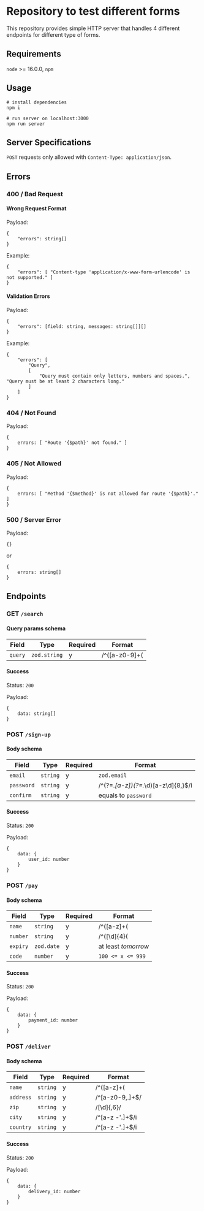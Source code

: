 # Repository to test different forms
This repository provides simple HTTP server that handles 4 different endpoints for different type of forms.

## Requirements
`node` >= 16.0.0, `npm`

## Usage
```
# install dependencies
npm i

# run server on localhost:3000
npm run server
```

## Server Specifications
`POST` requests only allowed with `Content-Type: application/json`.

## Errors
### 400 / Bad Request
#### Wrong Request Format
Payload:
```
{
    "errors": string[]
}
```
Example:
```
{
    "errors": [ "Content-type 'application/x-www-form-urlencode' is not supported." ]
}
```

#### Validation Errors
Payload:
```
{
    "errors": [field: string, messages: string[]][]
}
```
Example:
```
{
    "errors": [ 
        "Query", 
        [ 
            "Query must contain only letters, numbers and spaces.", "Query must be at least 2 characters long." 
        ]
    ]
}
```

### 404 / Not Found
Payload:
```
{
    errors: [ "Route '{$path}' not found." ]
}
```

### 405 / Not Allowed
Payload:
```
{
    errors: [ "Method '{$method}' is not allowed for route '{$path}'." ]
}
```

### 500 / Server Error
Payload:
```
{}
```
or
```
{
    errors: string[]
}
```

## Endpoints
### GET `/search`
#### Query params schema
| Field | Type | Required | Format |
| ----- | ---- | -------- | ------ |
| `query` | `zod.string` | y | /^([a-z0-9]+(| )){2,}$/i |

#### Success
Status: `200`

Payload:
```
{
    data: string[]
}
```

### POST `/sign-up`
#### Body schema
| Field | Type | Required | Format |
| ----- | ---- | -------- | ------ |
| `email` | `string` | y | `zod.email` |
| `password` | `string` | y | /^(?=.*[a-z])(?=.*\d)[a-z\d]{8,}$/i |
| `confirm` | `string` | y | equals to `password` |

#### Success
Status: `200`

Payload:
```
{
    data: {
        user_id: number
    }
}
```

### POST `/pay`
#### Body schema
| Field | Type | Required | Format |
| ----- | ---- | -------- | ------ |
| `name` | `string` | y | /^([a-z]+(| ))+$/i |
| `number` | `string` | y | /^([\d]{4}(| )){4}$/ |
| `expiry` | `zod.date` | y | at least *tomorrow* |
| `code` | `number` | y | `100 <= x <= 999` |

#### Success
Status: `200`

Payload:
```
{
    data: {
        payment_id: number
    }
}
```

### POST `/deliver`
#### Body schema
| Field | Type | Required | Format |
| ----- | ---- | -------- | ------ |
| `name` | `string` | y | /^([a-z]+(| ))+$/i |
| `address` | `string` | y | /^[a-z0-9\,\.]+$/ |
| `zip` | `string` | y | /[\d]{,6}/ |
| `city` | `string` | y | /^[a-z \-\'\.]+$/i |
| `country` | `string` | y | /^[a-z \-\'\.]+$/i |

#### Success
Status: `200`

Payload:
```
{
    data: {
        delivery_id: number
    }
}
```